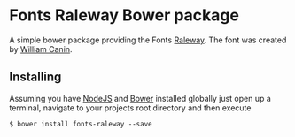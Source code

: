 # Fonts Raleway Bower package

A simple bower package providing the Fonts [Raleway](http://www.google.com/fonts/specimen/Raleway). The font was created by [William Canin](http://github.com/williamcanin).

## Installing

Assuming you have [NodeJS](http://nodejs.org/) and [Bower](http://bower.io/) installed globally just open up a terminal, navigate to your projects root directory and then execute

```
$ bower install fonts-raleway --save
```
